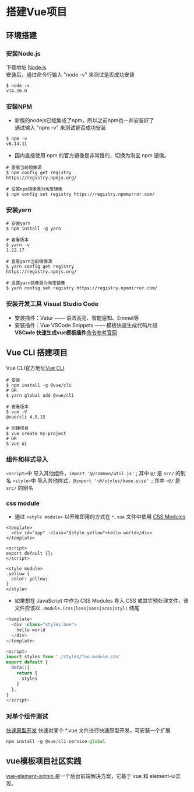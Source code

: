 # 搭建Vue项目

## 环境搭建

### 安装Node.js
下载地址 [Node.js](http://nodejs.cn/download/)   
安装后，通过命令行输入 "node -v" 来测试是否成功安装
```shell
$ node -v
v14.16.0
```

### 安装NPM
- 新版的nodejs已经集成了npm，所以之前npm也一并安装好了  
通过输入 "npm -v" 来测试是否成功安装
```shell
$ npm -v
v6.14.11
```
- 国内直接使用 npm 的官方镜像是非常慢的，切换为淘宝 npm 镜像。
```shell
# 查看当前镜像源
$ npm config get registry
https://registry.npmjs.org/

# 设置npm镜像源为淘宝镜像
$ npm config set registry https://registry.npmmirror.com/
```

### 安装yarn
```shell
# 安装yarn
$ npm install -g yarn

# 查看版本
$ yarn -v
1.22.17

# 查看yarn当前镜像源
$ yarn config get registry
https://registry.npmjs.org/

# 设置yarn镜像源为淘宝镜像
$ yarn config set registry https://registry.npmmirror.com/
```

### 安装开发工具 Visual Studio Code
- 安装插件：Vetur  —— 语法高亮、智能感知、Emmet等
- 安装插件：Vue VSCode Snippets   —— 模板快速生成代码片段  
  **VSCode 快速生成vue模板插件**[命令参考官网](https://github.com/sdras/vue-vscode-snippets)

## Vue CLI 搭建项目
Vue CLI官方地址[Vue CLI](https://cli.vuejs.org/zh/)
```shell
# 安装
$ npm install -g @vue/cli
# OR
$ yarn global add @vue/cli

# 查看版本
$ vue -V
@vue/cli 4.5.15

# 创建项目
$ vue create my-project
# OR
$ vue ui
```

### 组件和样式导入

`<script>`中 导入其他组件，`import '@/common/util.js'` ; 其中 `@/` 是 `src/` 的别名
`<style>`中 导入其他样式，`@import '~@/styles/base.scss' `; 其中 `~@/` 是 `src/` 的别名

### css module

- 通过 `<style module>` 以开箱即用的方式在 `*.vue` 文件中使用 [CSS Modules](https://cli.vuejs.org/zh/guide/css.html#css-modules)

```vue
<template>
  <div id="app" :class="$style.yellow">hello world</div>
</template>

<script>
export default {};
</script>

<style module>
.yellow {
  color: yellow;
}
</style>
```

- 如果想在 JavaScript 中作为 CSS Modules 导入 CSS 或其它预处理文件，该文件应该以 `.module.(css|less|sass|scss|styl)` 结尾

```js
<template>
  <div :class="styles.box">
    hello world
  </div>
</template>

<script>
import styles from './styles/foo.module.css'
export default {
  data(){
    return {
      styles
    }
  },
}
</script>
```

### 对单个组件测试

[快速原型开发](https://cli.vuejs.org/zh/guide/prototyping.html)
快速对某个 \*.vue 文件进行快速原型开发，可安装一个扩展

```js
npm install -g @vue/cli-service-global
```


## vue模板项目社区实践
[vue-element-admin ](https://panjiachen.github.io/vue-element-admin-site/zh/guide/)是一个后台前端解决方案，它基于 vue 和 element-ui实现。



